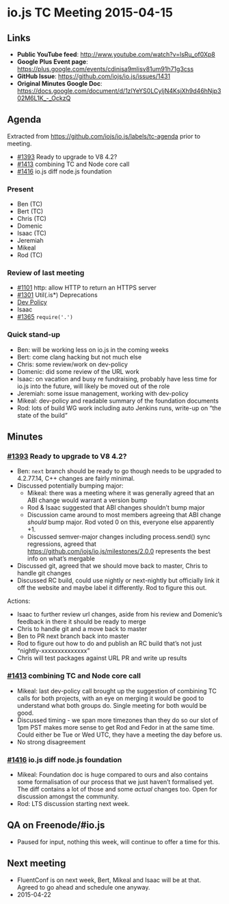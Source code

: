 # io.js TC Meeting 2015-04-15

## Links

* **Public YouTube feed**: http://www.youtube.com/watch?v=lsRu_of0Xp8
* **Google Plus Event page**: https://plus.google.com/events/cdinisa9mlisv81um91h71g3css
* **GitHub Issue**: https://github.com/iojs/io.js/issues/1431
* **Original Minutes Google Doc**: https://docs.google.com/document/d/1zlYeYS0LCyIjN4KsjXh9d46hNjp302M6L1K_-_OckzQ

## Agenda

Extracted from https://github.com/iojs/io.js/labels/tc-agenda prior to meeting.

* [#1393](https://github.com/iojs/io.js/issues/1393) Ready to upgrade to V8 4.2?
* [#1413](https://github.com/iojs/io.js/issues/1413) combining TC and Node core call
* [#1416](https://github.com/iojs/io.js/issues/1416) io.js diff node.js foundation

### Present

* Ben (TC)
* Bert (TC)
* Chris (TC)
* Domenic
* Isaac (TC)
* Jeremiah
* Mikeal
* Rod (TC)

### Review of last meeting

* [#1101](https://github.com/iojs/io.js/pull/1101) http: allow HTTP to return an HTTPS server
* [#1301](https://github.com/iojs/io.js/pull/1301) Util(.is*) Deprecations
* [Dev Policy](https://github.com/jasnell/dev-policy)
* Isaac
* [#1365](https://github.com/iojs/io.js/issues/1356) `require('.')`


### Quick stand-up

* Ben: will be working less on io.js in the coming weeks
* Bert: come clang hacking but not much else
* Chris: some review/work on dev-policy
* Domenic: did some review of the URL work
* Isaac: on vacation and busy re fundraising, probably have less time for io.js into the future, will likely be moved out of the role
* Jeremiah: some issue management, working with dev-policy
* Mikeal: dev-policy and readable summary of the foundation documents
* Rod: lots of build WG work including auto Jenkins runs, write-up on “the state of the build”

## Minutes

### [#1393](https://github.com/iojs/io.js/issues/1393) Ready to upgrade to V8 4.2?

* Ben: `next` branch should be ready to go though needs to be upgraded to 4.2.77.14, C++ changes are fairly minimal.
* Discussed potentially bumping major:
  - Mikeal: there was a meeting where it was generally agreed that an ABI change would warrant a version bump
  - Rod & Isaac suggested that ABI changes shouldn’t bump major
  - Discussion came around to most members agreeing that ABI change _should_ bump major. Rod voted 0 on this, everyone else apparently +1.
  - Discussed semver-major changes including process.send() sync regressions, agreed that https://github.com/iojs/io.js/milestones/2.0.0 represents the best info on what’s mergable
* Discussed git, agreed that we should move back to master, Chris to handle git changes
* Discussed RC build, could use nightly or next-nightly but officially link it off the website and maybe label it differently. Rod to figure this out.

Actions:
 - Isaac to further review url changes, aside from his review and Domenic’s feedback in there it should be ready to merge
 - Chris to handle git and a move back to master
 - Ben to PR next branch back into master
 - Rod to figure out how to do and publish an RC build that’s not just “nightly-xxxxxxxxxxxxxx”
 - Chris will test packages against URL PR and write up results

### [#1413](https://github.com/iojs/io.js/issues/1413) combining TC and Node core call

* Mikeal: last dev-policy call brought up the suggestion of combining TC calls for both projects, with an eye on merging it would be good to understand what both groups do. Single meeting for both would be good.
* Discussed timing - we span more timezones than they do so our slot of 1pm PST makes more sense to get Rod and Fedor in at the same time. Could either be Tue or Wed UTC, they have a meeting the day before us.
* No strong disagreement

### [#1416](https://github.com/iojs/io.js/issues/1416) io.js diff node.js foundation

* Mikeal: Foundation doc is huge compared to ours and also contains some formalisation of our process that we just haven’t formalised yet. The diff contains a lot of those and some _actual_ changes too. Open for discussion amongst the community.
* Rod: LTS discussion starting next week.

## QA on Freenode/#io.js

* Paused for input, nothing this week, will continue to offer a time for this.

## Next meeting

* FluentConf is on next week, Bert, Mikeal and Isaac will be at that. Agreed to go ahead and schedule one anyway.
* 2015-04-22

